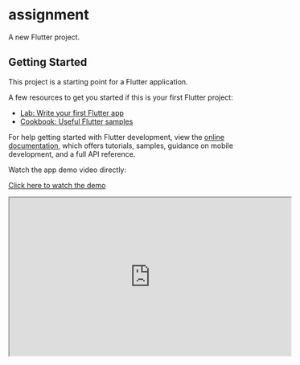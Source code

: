 # assignment

A new Flutter project.

## Getting Started

This project is a starting point for a Flutter application.

A few resources to get you started if this is your first Flutter project:

- [Lab: Write your first Flutter app](https://docs.flutter.dev/get-started/codelab)
- [Cookbook: Useful Flutter samples](https://docs.flutter.dev/cookbook)

For help getting started with Flutter development, view the
[online documentation](https://docs.flutter.dev/), which offers tutorials,
samples, guidance on mobile development, and a full API reference.

Watch the app demo video directly:

[Click here to watch the demo](https://drive.google.com/uc?export=download&id=18r3_KM5ytAZgXQkB1pjH9OitnKbYFn37)

<iframe width="560" height="315" src="https://drive.google.com/file/d/18r3_KM5ytAZgXQkB1pjH9OitnKbYFn37/view?usp=sharing"></iframe>
